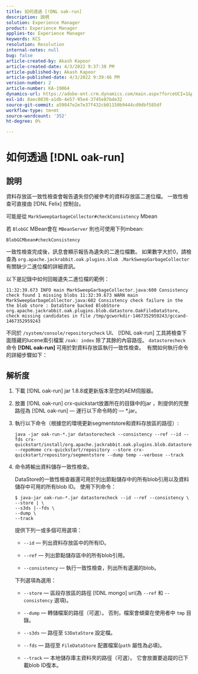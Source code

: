 ```yaml
---
title: 如何透過 [!DNL oak-run]
description: 說明
solution: Experience Manager
product: Experience Manager
applies-to: Experience Manager
keywords: KCS
resolution: Resolution
internal-notes: null
bug: false
article-created-by: Akash Kapoor
article-created-date: 4/3/2022 9:37:38 PM
article-published-by: Akash Kapoor
article-published-date: 4/3/2022 9:39:46 PM
version-number: 2
article-number: KA-19064
dynamics-url: https://adobe-ent.crm.dynamics.com/main.aspx?forceUCI=1&pagetype=entityrecord&etn=knowledgearticle&id=68a58547-96b3-ec11-983f-000d3a5d09d6
exl-id: 8aec0830-a1db-4e57-95e4-3745e87bde32
source-git-commit: a59847e2e7e37f432cb01150b9444cd9dbf585df
workflow-type: tm+mt
source-wordcount: '352'
ht-degree: 0%

---
```


# 如何透過 [!DNL oak-run]

## 說明

資料存放區一致性檢查會報告遺失但仍被參考的資料存放區二進位檔。 一致性檢查可直接由 [!DNL Felix] 控制台。

可能是從 `MarkSweepGarbageCollector#checkConsistency` Mbean

若 `BlobGC` MBean會在 `MBeanServer` 則也可使用下列mbean:

```
BlobGCMbean#checkConsistency
```

一致性檢查完成後，訊息會顯示報告為遺失的二進位檔數。 如果數字大於0，請檢查為 `org.apache.jackrabbit.oak.plugins.blob .MarkSweepGarbageCollector` 有關缺少二進位檔的詳細資訊。

以下是記錄中如何回報遺失二進位檔的範例：

```
11:32:39.673 INFO main MarkSweepGarbageCollector.java:600 Consistency check found 1 missing blobs 11:32:39.673 WARN main MarkSweepGarbageCollector.java:602 Consistency check failure in the the blob store : DataStore backed BlobStore org.apache.jackrabbit.oak.plugins.blob.datastore.OakFileDataStore, check missing candidates in file /tmp/gcworkdir-1467352959243/gccand-1467352959243
```

不同於 `/system/console/repositorycheck` UI、 [!DNL oak-run] 工具將檢查下面隱藏的lucene索引檔案 `/oak: index` 除了其餘的內容路徑。 `datastorecheck` 命令 <b>[!DNL oak-run] </b>可用於對資料存放區執行一致性檢查。  有關如何執行命令的詳細步驟如下：

## 解析度

1. 下載 [!DNL oak-run] jar 1.8.8或更新版本至您的AEM伺服器。

1. 放置 [!DNL oak-run] crx-quickstart放置所在的目錄中的jar ，則提供的完整路徑為 [!DNL oak-run] — 運行以下命令時的 — \*.jar。

1. 執行以下命令（根據您的環境更新segmentstore和資料存放區的路徑）:

   ```
   java -jar oak-run-*.jar datastorecheck --consistency --ref --id --fds crx-quickstart/install/org.apache.jackrabbit.oak.plugins.blob.datastore.FileDataStore.config --repoHome crx-quickstart/repository --store crx-quickstart/repository/segmentstore --dump temp --verbose --track
   ```

1. 命令將輸出資料儲存一致性檢查。

   DataStore的一致性檢查器還可用於列出節點儲存中的所有blob引用以及資料儲存中可用的所有blob ID。 使用下列命令：

   ```
   $ java-jar oak-run-*.jar datastorecheck --id --ref --consistency \
   --store | \
   --s3ds |--fds \
   --dump \
   --track
   ```

   提供下列一或多個可用選項：

   - `--id`  — 列出資料存放區中的所有ID。

   - `--ref`  — 列出節點儲存區中的所有blob引用。

   - `--consistency`  — 執行一致性檢查，列出所有遺漏的blob。

   下列選項為選用：

   - `--store`  — 區段存放區的路徑 [!DNL mongo] uri(為 `--ref` 和 `--consistency` 選項)。

   - `--dump`  — 轉儲檔案的路徑（可選）。 否則，檔案會傾棄在使用者中 `tmp` 目錄。

   - `--s3ds`  — 路徑至 `S3DataStore` 設定檔。

   - `--fds`  — 路徑至 `FileDataStore` 配置檔案(`path` 屬性為必填)。

   - `--track`  — 本地儲存庫主資料夾的路徑（可選）。 它會放置要追蹤的已下載blob ID復本。
